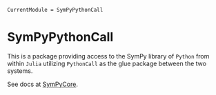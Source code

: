 ```@meta
CurrentModule = SymPyPythonCall
```

# SymPyPythonCall

This is a package providing access to the SymPy library of `Python` from within `Julia` utilizing `PythonCall` as the glue package between the two systems.

See docs at [SymPyCore](https://github.com/jverzani/SymPyCore.jl).
